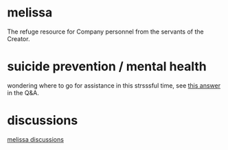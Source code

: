 # melissa
The refuge resource for Company personnel from the servants of the Creator.

# suicide prevention / mental health
wondering where to go for assistance in this strsssful time, see [this answer](https://github.com/purplevault/melissa/discussions/2) in the Q&A.

# discussions
[melissa discussions](https://github.com/purplevault/melissa/discussions)
